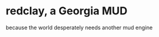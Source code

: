 redclay, a Georgia MUD
======================

because the world desperately needs another mud engine
